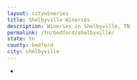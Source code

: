 ```yaml
---
layout: citywineries
title: Shelbyville Wineries
description: Wineries in Shelbyville, TN
permalink: /tn/bedford/shelbyville/
state: tn
county: bedford
city: shelbyville
---
```

-
